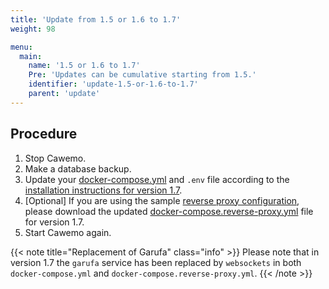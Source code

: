 ```yaml
---
title: 'Update from 1.5 or 1.6 to 1.7'
weight: 98

menu:
  main:
    name: '1.5 or 1.6 to 1.7'
    Pre: 'Updates can be cumulative starting from 1.5.'
    identifier: 'update-1.5-or-1.6-to-1.7'
    parent: 'update'
---
```


## Procedure

1. Stop Cawemo.
1. Make a database backup.
1. Update your [docker-compose.yml](https://docs.camunda.org/cawemo/1.7/docker-compose.yml) and `.env` file
   according to the [installation instructions for version 1.7](https://docs.camunda.org/cawemo/1.7/technical-guide/installation).
1. [Optional] If you are using the sample [reverse proxy configuration](https://docs.camunda.org/cawemo/1.7/technical-guide/installation/reverse-proxy-configuration/), 
   please download the updated [docker-compose.reverse-proxy.yml](https://docs.camunda.org/cawemo/1.7/docker-compose.reverse-proxy.yml) file for version 1.7.
1. Start Cawemo again.


{{< note title="Replacement of Garufa" class="info" >}}
Please note that in version 1.7 the `garufa` service has been replaced by `websockets` in both `docker-compose.yml` and `docker-compose.reverse-proxy.yml`.
{{< /note >}}